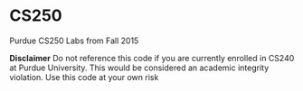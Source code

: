 # CS250

Purdue CS250 Labs from Fall 2015

**Disclaimer** Do not reference this code if you are currently enrolled in CS240 at Purdue University. This would be considered an academic integrity violation. Use this code at your own risk
